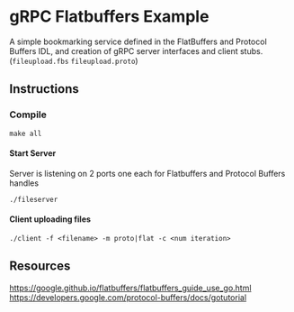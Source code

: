 
# gRPC Flatbuffers Example

A simple bookmarking service defined in the FlatBuffers and Protocol Buffers IDL, and creation of gRPC server interfaces and client stubs. (`fileupload.fbs` `fileupload.proto`)

## Instructions

### Compile 
```
make all
```

#### Start Server
Server is listening on 2 ports one each for Flatbuffers and Protocol Buffers handles
```
./fileserver
```

#### Client uploading files
```
./client -f <filename> -m proto|flat -c <num iteration>
```

## Resources

https://google.github.io/flatbuffers/flatbuffers_guide_use_go.html
https://developers.google.com/protocol-buffers/docs/gotutorial
